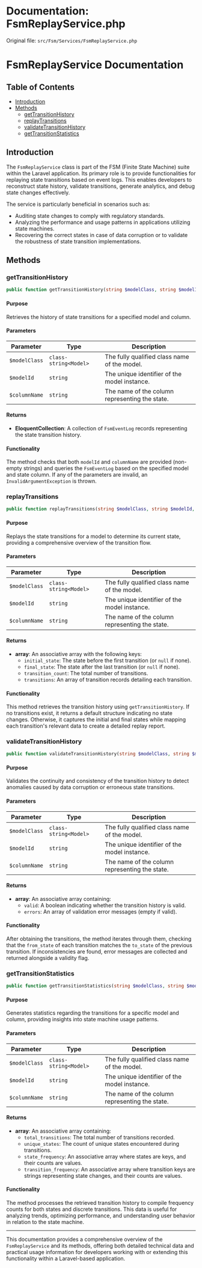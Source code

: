 # Documentation: FsmReplayService.php

Original file: `src/Fsm/Services/FsmReplayService.php`

# FsmReplayService Documentation

## Table of Contents
- [Introduction](#introduction)
- [Methods](#methods)
  - [getTransitionHistory](#gettransitionhistory)
  - [replayTransitions](#replaytransitions)
  - [validateTransitionHistory](#validatetransitionhistory)
  - [getTransitionStatistics](#gettransitionstatistics)

## Introduction

The `FsmReplayService` class is part of the FSM (Finite State Machine) suite within the Laravel application. Its primary role is to provide functionalities for replaying state transitions based on event logs. This enables developers to reconstruct state history, validate transitions, generate analytics, and debug state changes effectively.

The service is particularly beneficial in scenarios such as:
- Auditing state changes to comply with regulatory standards.
- Analyzing the performance and usage patterns in applications utilizing state machines.
- Recovering the correct states in case of data corruption or to validate the robustness of state transition implementations.

## Methods

### getTransitionHistory

```php
public function getTransitionHistory(string $modelClass, string $modelId, string $columnName): EloquentCollection
```

#### Purpose
Retrieves the history of state transitions for a specified model and column.

#### Parameters
| Parameter   | Type              | Description                               |
|-------------|-------------------|-------------------------------------------|
| `$modelClass` | `class-string<Model>` | The fully qualified class name of the model. |
| `$modelId`   | `string`          | The unique identifier of the model instance. |
| `$columnName`| `string`          | The name of the column representing the state. |

#### Returns
- **EloquentCollection**: A collection of `FsmEventLog` records representing the state transition history.

#### Functionality
The method checks that both `modelId` and `columnName` are provided (non-empty strings) and queries the `FsmEventLog` based on the specified model and state column. If any of the parameters are invalid, an `InvalidArgumentException` is thrown.

### replayTransitions

```php
public function replayTransitions(string $modelClass, string $modelId, string $columnName): array
```

#### Purpose
Replays the state transitions for a model to determine its current state, providing a comprehensive overview of the transition flow.

#### Parameters
| Parameter   | Type              | Description                               |
|-------------|-------------------|-------------------------------------------|
| `$modelClass` | `class-string<Model>` | The fully qualified class name of the model. |
| `$modelId`   | `string`          | The unique identifier of the model instance. |
| `$columnName`| `string`          | The name of the column representing the state. |

#### Returns
- **array**: An associative array with the following keys:
  - `initial_state`: The state before the first transition (or `null` if none).
  - `final_state`: The state after the last transition (or `null` if none).
  - `transition_count`: The total number of transitions.
  - `transitions`: An array of transition records detailing each transition.

#### Functionality
This method retrieves the transition history using `getTransitionHistory`. If no transitions exist, it returns a default structure indicating no state changes. Otherwise, it captures the initial and final states while mapping each transition's relevant data to create a detailed replay report.

### validateTransitionHistory

```php
public function validateTransitionHistory(string $modelClass, string $modelId, string $columnName): array
```

#### Purpose
Validates the continuity and consistency of the transition history to detect anomalies caused by data corruption or erroneous state transitions.

#### Parameters
| Parameter   | Type              | Description                               |
|-------------|-------------------|-------------------------------------------|
| `$modelClass` | `class-string<Model>` | The fully qualified class name of the model. |
| `$modelId`   | `string`          | The unique identifier of the model instance. |
| `$columnName`| `string`          | The name of the column representing the state. |

#### Returns
- **array**: An associative array containing:
  - `valid`: A boolean indicating whether the transition history is valid.
  - `errors`: An array of validation error messages (empty if valid).

#### Functionality
After obtaining the transitions, the method iterates through them, checking that the `from_state` of each transition matches the `to_state` of the previous transition. If inconsistencies are found, error messages are collected and returned alongside a validity flag.

### getTransitionStatistics

```php
public function getTransitionStatistics(string $modelClass, string $modelId, string $columnName): array
```

#### Purpose
Generates statistics regarding the transitions for a specific model and column, providing insights into state machine usage patterns.

#### Parameters
| Parameter   | Type              | Description                               |
|-------------|-------------------|-------------------------------------------|
| `$modelClass` | `class-string<Model>` | The fully qualified class name of the model. |
| `$modelId`   | `string`          | The unique identifier of the model instance. |
| `$columnName`| `string`          | The name of the column representing the state. |

#### Returns
- **array**: An associative array containing:
  - `total_transitions`: The total number of transitions recorded.
  - `unique_states`: The count of unique states encountered during transitions.
  - `state_frequency`: An associative array where states are keys, and their counts are values.
  - `transition_frequency`: An associative array where transition keys are strings representing state changes, and their counts are values.

#### Functionality
The method processes the retrieved transition history to compile frequency counts for both states and discrete transitions. This data is useful for analyzing trends, optimizing performance, and understanding user behavior in relation to the state machine.

---

This documentation provides a comprehensive overview of the `FsmReplayService` and its methods, offering both detailed technical data and practical usage information for developers working with or extending this functionality within a Laravel-based application.